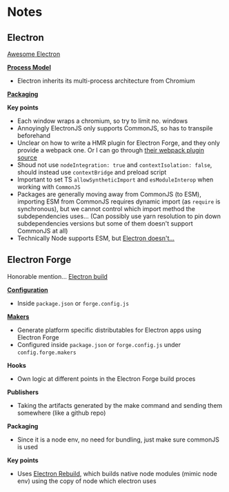 # Notes

## Electron

[Awesome Electron](https://github.com/sindresorhus/awesome-electron#boilerplates)

**[Process Model](https://www.electronjs.org/docs/latest/tutorial/process-model)**
- Electron inherits its multi-process architecture from Chromium

**[Packaging](https://www.electronjs.org/docs/latest/tutorial/application-distribution)**

**Key points**
- Each window wraps a chromium, so try to limit no. windows
- Annoyingly ElectronJS only supports CommonJS, so has to transpile beforehand
- Unclear on how to write a HMR plugin for Electron Forge, and they only provide a webpack one. Or I can go through [their webpack plugin source](https://github.com/electron-userland/electron-forge/tree/main/packages/plugin/webpack/src)
- Shoud not use `nodeIntegration: true` and `contextIsolation: false`, should instead use `contextBridge` and preload script
- Important to set TS `allowSyntheticImport` and `esModuleInterop` when working with `CommonJS`
- Packages are generally moving away from CommonJS (to ESM), importing ESM from CommonJS requires dynamic import (as `require` is synchronous), but we cannot control which import method the subdependencies uses... (Can possibly use yarn resolution to pin down subdependencies versions but some of them doesn't support CommonJS at all)
- Technically Node supports ESM, but [Electron doesn't...](https://github.com/electron/electron/issues/21457)

## Electron Forge
Honorable mention... [Electron build](https://www.electron.build/)

**[Configuration](https://www.electronforge.io/configuration)**

- Inside `package.json` or `forge.config.js`

**[Makers](https://www.electronforge.io/config/makers)**

- Generate platform specific distributables for Electron apps using Electron Forge
- Configured inside `package.json` or `forge.config.js` under `config.forge.makers`

**Hooks**
- Own logic at different points in the Electron Forge build proces

**Publishers**
- Taking the artifacts generated by the make command and sending them somewhere (like a github repo)

**Packaging**
- Since it is a node env, no need for bundling, just make sure commonJS is used

**Key points**
- Uses [Electron Rebuild](https://github.com/electron/electron-rebuild), which builds native node modules (mimic node env) using the copy of node which electron uses
